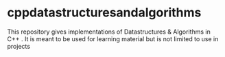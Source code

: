 # cppdatastructuresandalgorithms
This repository gives implementations of Datastructures &amp; Algorithms in C++ . It is meant to be used for learning material but is not limited to use in projects
